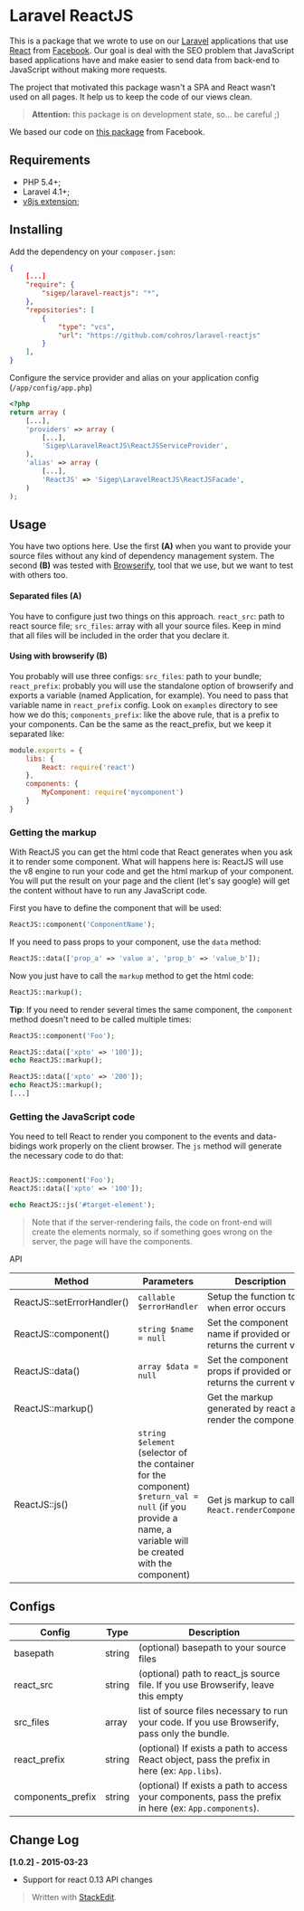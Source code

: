 # Laravel ReactJS
This is a package that we wrote to use on our [Laravel](http://www.laravel.com/) applications that use [React](http://facebook.github.io/react/) from [Facebook](http://facebook.com/). Our goal is deal with the SEO problem that JavaScript based applications have and make easier to send data from back-end to JavaScript without making more requests.

The project that motivated this package wasn't a SPA and React wasn't used on all pages. It help us to keep the code of our views clean.

> **Attention:** this package is on development state, so... be careful ;)

We based our code on [this package](https://github.com/reactjs/react-php-v8js) from Facebook.

## Requirements
- PHP 5.4+;
- Laravel 4.1+;
- [v8js extension](http://php.net/manual/pt_BR/book.v8js.php);
 
## Installing
Add the dependency on your `composer.json`:
```json
{
    [...]
    "require": {
        "sigep/laravel-reactjs": "*",
    },
    "repositories": [
        {
            "type": "vcs",
            "url": "https://github.com/cohros/laravel-reactjs"
        }
    ],
}
```

Configure the service provider and alias on your application config (`/app/config/app.php`)
```php
<?php
return array (
    [...],
    'providers' => array (
        [...],
        'Sigep\LaravelReactJS\ReactJSServiceProvider',
    ),
    'alias' => array (
        [...],
        'ReactJS' => 'Sigep\LaravelReactJS\ReactJSFacade',
    )
);
```

## Usage
You have two options here.
Use the first **(A)** when you want to provide your source files without any kind of dependency management system.
The second **(B)** was tested with [Browserify](http://browserify.org/), tool that we use, but we want to test with others too.

#### Separated files **(A)**
You have to configure just two things on this approach.
`react_src`: path to react source file;
`src_files`: array with all your source files. Keep in mind that all files will be included in the order that you declare it.

#### Using with browserify **(B)**
You probably will use three configs:
`src_files`: path to your bundle;
`react_prefix`: probably you will use the standalone option of browserify and exports a variable (named Application, for example). You need to pass that variable name in `react_prefix` config. Look on `examples` directory to see how we do this;
`components_prefix`: like the above rule, that is a prefix to your components. Can be the same as the react_prefix, but we keep it separated like:
```javascript
module.exports = {
    libs: {
        React: require('react')
    },
    components: {
        MyComponent: require('mycomponent')
    }
}
``` 

### Getting the markup
With ReactJS you can get the html code that React generates when you ask it to render some component.
What will happens here is: ReactJS will use the v8 engine to run your code and get the html markup of your component. You will put the result on your page and the client (let's say google) will get the content without have to run any JavaScript code.

First you have to define the component that will be used:
```php
ReactJS::component('ComponentName');
```

If you need to pass props to your component, use the `data` method:
```php
ReactJS::data(['prop_a' => 'value a', 'prop_b' => 'value_b']);
```

Now you just have to call the `markup` method to get the html code:
```php
ReactJS::markup();
```

**Tip**: If you need to render several times the same component, the `component` method doesn't need to be called multiple times:
```php
ReactJS::component('Foo');

ReactJS::data(['xpto' => '100']);
echo ReactJS::markup();

ReactJS::data(['xpto' => '200']);
echo ReactJS::markup();
[...]
```

### Getting the JavaScript code
You need to tell React to render you component to the events and data-bidings work properly on the client browser.
The `js` method will generate the necessary code to do that:

```php

ReactJS::component('Foo');
ReactJS::data(['xpto' => '100']);

echo ReactJS::js('#target-element');
```

> Note that if the server-rendering fails, the code on front-end will create the elements normaly, so if something goes wrong on the server, the page will have the components.

API

Method | Parameters | Description
---|---|---
ReactJS::setErrorHandler() | `callable $errorHandler` | Setup the function to call when error occurs
ReactJS::component() | `string $name = null` | Set the component name if provided or returns the current value
ReactJS::data() | `array $data = null` | Set the component props if provided or returns the current value
ReactJS::markup() |  | Get the markup generated by react after render the component
ReactJS::js() | `string $element` (selector of the container for the component) <br />  `$return_val = null` (if you provide a name, a variable will be created with the component) | Get js markup to call `React.renderComponent()`

## Configs
Config | Type | Description
--- | --- | ---
basepath | string | (optional) basepath to your source files
react_src | string | (optional) path to react_js source file. If you use Browserify, leave this empty
src_files | array | list of source files necessary to run your code. If you use Browserify, pass only the bundle.
react_prefix | string | (optional) If exists a path to access React object, pass the prefix in here (ex: `App.libs`).
components_prefix | string | (optional) If exists a path to access your components, pass the prefix in here (ex: `App.components`).

## Change Log
**[1.0.2] - 2015-03-23**
- Support for react 0.13 API changes


> Written with [StackEdit](https://stackedit.io/).